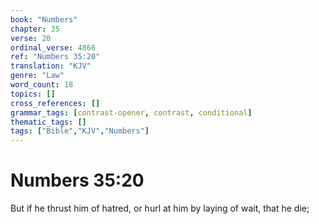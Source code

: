```yaml
---
book: "Numbers"
chapter: 35
verse: 20
ordinal_verse: 4866
ref: "Numbers 35:20"
translation: "KJV"
genre: "Law"
word_count: 18
topics: []
cross_references: []
grammar_tags: [contrast-opener, contrast, conditional]
thematic_tags: []
tags: ["Bible","KJV","Numbers"]
---
```


# Numbers 35:20

But if he thrust him of hatred, or hurl at him by laying of wait, that he die;
